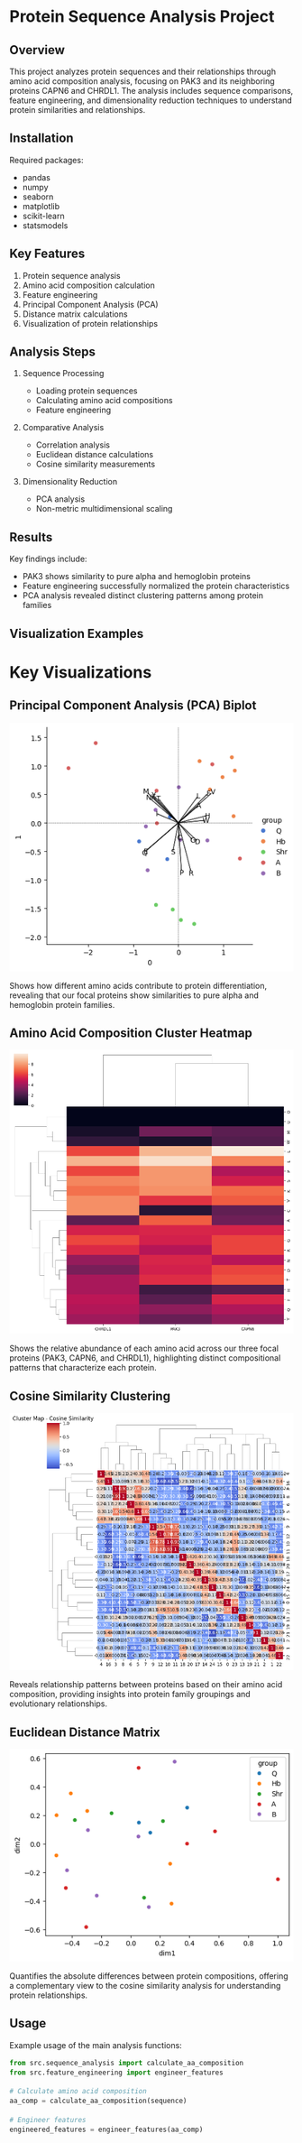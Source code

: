 # Protein Sequence Analysis Project

## Overview
This project analyzes protein sequences and their relationships through amino acid composition analysis, focusing on PAK3 and its neighboring proteins CAPN6 and CHRDL1. The analysis includes sequence comparisons, feature engineering, and dimensionality reduction techniques to understand protein similarities and relationships.


## Installation

Required packages:
- pandas
- numpy
- seaborn
- matplotlib
- scikit-learn
- statsmodels

## Key Features
1. Protein sequence analysis
2. Amino acid composition calculation
3. Feature engineering
4. Principal Component Analysis (PCA)
5. Distance matrix calculations
6. Visualization of protein relationships

## Analysis Steps
1. Sequence Processing
   - Loading protein sequences
   - Calculating amino acid compositions
   - Feature engineering

2. Comparative Analysis
   - Correlation analysis
   - Euclidean distance calculations
   - Cosine similarity measurements

3. Dimensionality Reduction
   - PCA analysis
   - Non-metric multidimensional scaling

## Results
Key findings include:
- PAK3 shows similarity to pure alpha and hemoglobin proteins
- Feature engineering successfully normalized the protein characteristics
- PCA analysis revealed distinct clustering patterns among protein families

## Visualization Examples
# Key Visualizations

## Principal Component Analysis (PCA) Biplot
![PCA Biplot Analysis](figures/biplot.png)

Shows how different amino acids contribute to protein differentiation, revealing that our focal proteins show similarities to pure alpha and hemoglobin protein families.

## Amino Acid Composition Cluster Heatmap
![Amino Acid Composition Heatmap](figures/cluster_heatmap.png)

Shows the relative abundance of each amino acid across our three focal proteins (PAK3, CAPN6, and CHRDL1), highlighting distinct compositional patterns that characterize each protein.

## Cosine Similarity Clustering
![Cosine Similarity Matrix](figures/cosine_similarity.png)

Reveals relationship patterns between proteins based on their amino acid composition, providing insights into protein family groupings and evolutionary relationships.

## Euclidean Distance Matrix
![Euclidean Distance Matrix](figures/euclidean_distance_matrix.png)

Quantifies the absolute differences between protein compositions, offering a complementary view to the cosine similarity analysis for understanding protein relationships.

## Usage
Example usage of the main analysis functions:
```python
from src.sequence_analysis import calculate_aa_composition
from src.feature_engineering import engineer_features

# Calculate amino acid composition
aa_comp = calculate_aa_composition(sequence)

# Engineer features
engineered_features = engineer_features(aa_comp)
```
